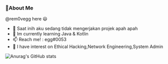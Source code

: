 ### 👋About Me
@rem0vegg here 😃 
- 🔭 Saat inih aku sedang tidak mengerjakan projek apah apah
- 🌱 Im currently learning Java & Kotlin
- 📫 Reach me! : egg#0053
- 💨 I have interest on Ethical Hacking,Network Engineering,System Admin

![Anurag's GitHub stats](https://github-readme-stats.vercel.app/api?username=rem0vegg&show_icons=true&theme=cobalt)


<!--
**rem0vegg/rem0vegg** is a ✨ _special_ ✨ repository because its `README.md` (this file) appears on your GitHub profile.

Here are some ideas to get you started:

- 🔭 I’m currently working on ...
- 🌱 I’m currently learning ...
- 👯 I’m looking to collaborate on ...
- 🤔 I’m looking for help with ...
- 💬 Ask me about ...
- 📫 How to reach me: ...
- 😄 Pronouns: ...
- ⚡ Fun fact: ...
-->
